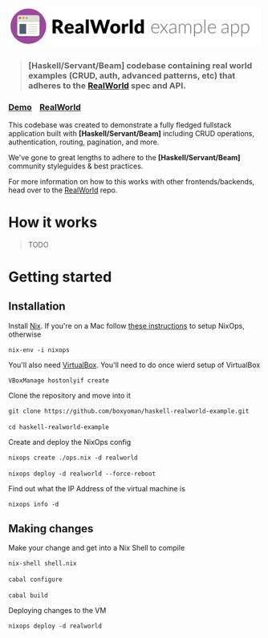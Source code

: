 # ![RealWorld Example App](logo.png)

> ### [Haskell/Servant/Beam] codebase containing real world examples (CRUD, auth, advanced patterns, etc) that adheres to the [RealWorld](https://github.com/gothinkster/realworld) spec and API.


### [Demo](https://github.com/gothinkster/realworld)&nbsp;&nbsp;&nbsp;&nbsp;[RealWorld](https://github.com/gothinkster/realworld)


This codebase was created to demonstrate a fully fledged fullstack application built with **[Haskell/Servant/Beam]** including CRUD operations, authentication, routing, pagination, and more.

We've gone to great lengths to adhere to the **[Haskell/Servant/Beam]** community styleguides & best practices.

For more information on how to this works with other frontends/backends, head over to the [RealWorld](https://github.com/gothinkster/realworld) repo.


# How it works

> TODO

# Getting started

## Installation

Install [Nix](https://nixos.org/nix/). If you're on a Mac follow
[these instructions](https://medium.com/@zw3rk/provisioning-a-nixos-server-from-macos-d36055afc4ad)
to setup NixOps, otherwise

    nix-env -i nixops

You'll also need [VirtualBox](https://www.virtualbox.org). You'll need to do
once wierd setup of VirtualBox

    VBoxManage hostonlyif create

Clone the repository and move into it

    git clone https://github.com/boxyoman/haskell-realworld-example.git

    cd haskell-realworld-example

Create and deploy the NixOps config

    nixops create ./ops.nix -d realworld

    nixops deploy -d realworld --force-reboot

Find out what the IP Address of the virtual machine is

    nixops info -d


## Making changes

Make your change and get into a Nix Shell to compile

    nix-shell shell.nix

    cabal configure

    cabal build

Deploying changes to the VM

    nixops deploy -d realworld
